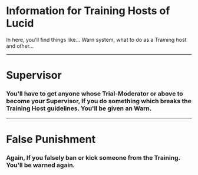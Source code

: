# Information for Training Hosts of Lucid

In here, you'll find things like... Warn system, what to do as a Training host and other...

---

# Supervisor

### You'll have to get anyone whose Trial-Moderator or above to become your Supervisor, If you do something which breaks the Training Host guidelines. You'll be given an Warn.

---

# False Punishment

### Again, If you falsely ban or kick someone from the Training. You'll be warned again.
